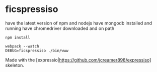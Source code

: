 # ficspressiso

have the latest version of npm and nodejs
have mongodb installed and running
have chromedriver downloaded and on path

```
npm install
```

```
webpack --watch
DEBUG=ficspressiso ./bin/www 
```

Made with the [expressio|https://github.com/jcreamer898/expressiso] skeleton.
